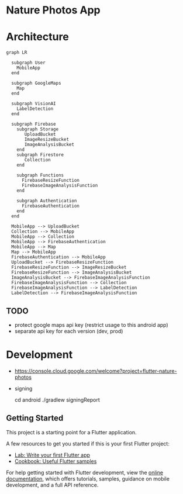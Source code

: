 # Nature Photos App

# Architecture

```mermaid
graph LR

  subgraph User
    MobileApp
  end

  subgraph GoogleMaps
    Map
  end

  subgraph VisionAI
    LabelDetection
  end

  subgraph Firebase
    subgraph Storage
       UploadBucket 
       ImageResizeBucket
       ImageAnalysisBucket
    end
    subgraph Firestore
       Collection 
    end

    subgraph Functions
      FirebaseResizeFunction
      FirebaseImageAnalysisFunction
    end

    subgraph Authentication
      FirebaseAuthentication
    end
  end

  MobileApp --> UploadBucket 
  Collection --> MobileApp 
  MobileApp --> Collection
  MobileApp --> FirebaseAuthentication
  MobileApp --> Map
  Map --> MobileApp
  FirebaseAuthentication --> MobileApp
  UploadBucket --> FirebaseResizeFunction
  FirebaseResizeFunction --> ImageResizeBucket 
  FirebaseResizeFunction --> ImageAnalysisBucket 
  ImageAnalysisBucket --> FirebaseImageAnalysisFunction
  FirebaseImageAnalysisFunction --> Collection 
  FirebaseImageAnalysisFunction --> LabelDetection
  LabelDetection --> FirebaseImageAnalysisFunction
```

## TODO

- protect google maps api key (restrict usage to this android app)
- separate api key for each version (dev, prod)

# Development

- https://console.cloud.google.com/welcome?project=flutter-nature-photos

- signing

    cd android
    ./gradlew signingReport


## Getting Started

This project is a starting point for a Flutter application.

A few resources to get you started if this is your first Flutter project:

- [Lab: Write your first Flutter app](https://docs.flutter.dev/get-started/codelab)
- [Cookbook: Useful Flutter samples](https://docs.flutter.dev/cookbook)

For help getting started with Flutter development, view the
[online documentation](https://docs.flutter.dev/), which offers tutorials,
samples, guidance on mobile development, and a full API reference.
